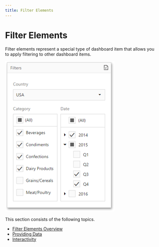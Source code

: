```yaml
---
title: Filter Elements
---
```

# Filter Elements
Filter elements represent a special type of dashboard item that allows you to apply filtering to other dashboard items.

![wdd-dashboard-items-filters](../../../images/img125353.png)

This section consists of the following topics.
* [Filter Elements Overview](filter-elements/filter-elements-overview.md)
* [Providing Data](filter-elements/providing-data.md)
* [Interactivity](filter-elements/interactivity.md)